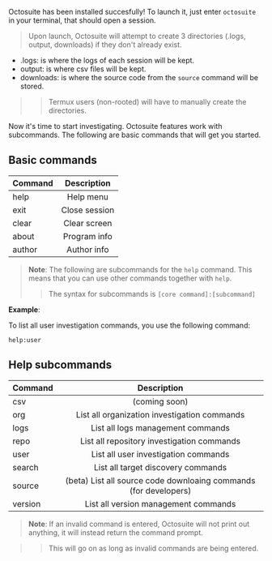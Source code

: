 
Octosuite has been installed succesfully!
To launch it, just enter ``octosuite`` in your terminal, that should open a session.

> Upon launch, Octosuite will attempt to create 3 directories (.logs, output, downloads) if they don't already exist.
* .logs: is where the logs of each session will be kept.
* output: is where csv files will be kept.
* downloads: is where the source code from the ``source`` command will be stored.

>> Termux users (non-rooted) will have to manually create the directories.

Now it's time to start investigating.
Octosuite features work with subcommands.
The following are basic commands that will get you started.

## Basic commands
| Command | Description |
|---------|:-----------:|
| help    | Help menu   |
| exit    | Close session|
| clear   | Clear screen |
| about   | Program info |
| author  | Author info |


> **Note**:
The following are subcommands for the ``help`` command. This means that you can use other commands together with ``help``.
>> The syntax for subcommands is 
``[core command]:[subcommand]``

**Example**:

To list all user investigation commands, you use the following command:
```
help:user
```

## Help subcommands
| Command | Description |
|---------|:-----------:|
| csv | (coming soon) |
| org | List all organization investigation commands |
| logs    | List all logs management commands |
| repo    | List all repository investigation commands |
| user    | List all user investigation commands
| search  | List all target discovery commands
| source | (beta) List all source code downloaing commands (for developers)
| version  | List all version management commands |

> **Note**:
If an invalid command is entered, Octosuite will not print out anything, it will instead return the command prompt.

>> This will go on as long as invalid commands are being entered.